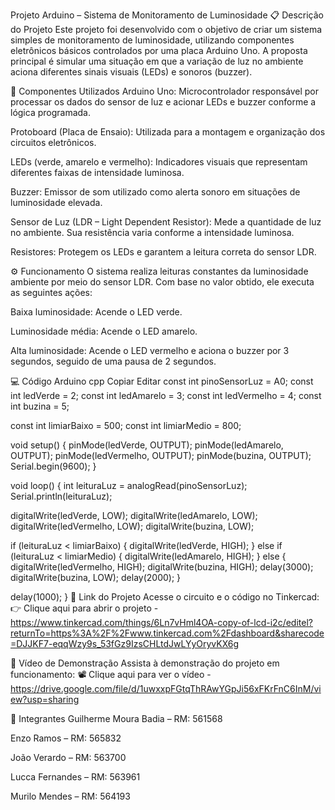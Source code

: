 Projeto Arduino – Sistema de Monitoramento de Luminosidade
📋 Descrição do Projeto
Este projeto foi desenvolvido com o objetivo de criar um sistema simples de monitoramento de luminosidade, utilizando componentes eletrônicos básicos controlados por uma placa Arduino Uno.
A proposta principal é simular uma situação em que a variação de luz no ambiente aciona diferentes sinais visuais (LEDs) e sonoros (buzzer).

🧰 Componentes Utilizados
Arduino Uno: Microcontrolador responsável por processar os dados do sensor de luz e acionar LEDs e buzzer conforme a lógica programada.

Protoboard (Placa de Ensaio): Utilizada para a montagem e organização dos circuitos eletrônicos.

LEDs (verde, amarelo e vermelho): Indicadores visuais que representam diferentes faixas de intensidade luminosa.

Buzzer: Emissor de som utilizado como alerta sonoro em situações de luminosidade elevada.

Sensor de Luz (LDR – Light Dependent Resistor): Mede a quantidade de luz no ambiente. Sua resistência varia conforme a intensidade luminosa.

Resistores: Protegem os LEDs e garantem a leitura correta do sensor LDR.

⚙️ Funcionamento
O sistema realiza leituras constantes da luminosidade ambiente por meio do sensor LDR.
Com base no valor obtido, ele executa as seguintes ações:

Baixa luminosidade: Acende o LED verde.

Luminosidade média: Acende o LED amarelo.

Alta luminosidade: Acende o LED vermelho e aciona o buzzer por 3 segundos, seguido de uma pausa de 2 segundos.

💻 Código Arduino
cpp
Copiar
Editar
const int pinoSensorLuz = A0;
const int ledVerde = 2;
const int ledAmarelo = 3;
const int ledVermelho = 4;
const int buzina = 5;

const int limiarBaixo = 500;
const int limiarMedio = 800;

void setup() {
  pinMode(ledVerde, OUTPUT);
  pinMode(ledAmarelo, OUTPUT);
  pinMode(ledVermelho, OUTPUT);
  pinMode(buzina, OUTPUT);
  Serial.begin(9600);
}

void loop() {
  int leituraLuz = analogRead(pinoSensorLuz);
  Serial.println(leituraLuz);

  digitalWrite(ledVerde, LOW);
  digitalWrite(ledAmarelo, LOW);
  digitalWrite(ledVermelho, LOW);
  digitalWrite(buzina, LOW);

  if (leituraLuz < limiarBaixo) {
    digitalWrite(ledVerde, HIGH);
  } else if (leituraLuz < limiarMedio) {
    digitalWrite(ledAmarelo, HIGH);
  } else {
    digitalWrite(ledVermelho, HIGH);
    digitalWrite(buzina, HIGH);
    delay(3000);
    digitalWrite(buzina, LOW);
    delay(2000);
  }

  delay(1000);
}
🔗 Link do Projeto
Acesse o circuito e o código no Tinkercad:
👉 Clique aqui para abrir o projeto  -  https://www.tinkercad.com/things/6Ln7vHml4OA-copy-of-lcd-i2c/editel?returnTo=https%3A%2F%2Fwww.tinkercad.com%2Fdashboard&sharecode=DJJKF7-eqqWzy9s_53fGz9IzsCHLtdJwLYyOryvKX6g 

🎥 Vídeo de Demonstração
Assista à demonstração do projeto em funcionamento:
📽️ Clique aqui para ver o vídeo   -  https://drive.google.com/file/d/1uwxxpFGtqThRAwYGpJi56xFKrFnC6InM/view?usp=sharing 

👥 Integrantes
Guilherme Moura Badia – RM: 561568

Enzo Ramos – RM: 565832

João Verardo – RM: 563700

Lucca Fernandes – RM: 563961

Murilo Mendes – RM: 564193
